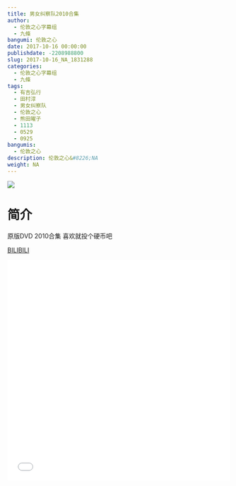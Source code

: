 ```yaml
---
title: 男女纠察队2010合集
author: 
  - 伦敦之心字幕组
  - 九條
bangumi: 伦敦之心
date: 2017-10-16 00:00:00
publishdate: -2208988800
slug: 2017-10-16_NA_1831288
categories: 
  - 伦敦之心字幕组
  - 九條
tags: 
  - 有吉弘行
  - 田村淳
  - 男女纠察队
  - 伦敦之心
  - 熊田曜子
  - 1113
  - 0529
  - 0925
bangumis: 
  - 伦敦之心
description: 伦敦之心&#8226;NA
weight: NA
---
```


![](https://i.imgur.com/ebV3vqM.jpg)

# 简介  
原版DVD 2010合集 喜欢就投个硬币吧

  [BILIBILI](https://www.bilibili.com/video/av1831288/)


  <iframe src="//www.bilibili.com/html/html5player.html?cid=2816330&aid=1831288" width="100%" height="500" frameborder="0" allowfullscreen="allowfullscreen"></iframe>
